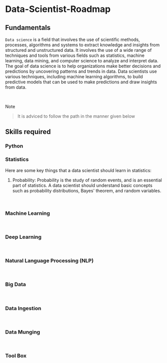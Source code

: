 # Data-Scientist-Roadmap

## Fundamentals

`Data science` is a field that involves the use of scientific methods, processes, algorithms and systems to extract knowledge and insights from structured and unstructured data. It involves the use of a wide range of techniques and tools from various fields such as statistics, machine learning, data mining, and computer science to analyze and interpret data. The goal of data science is to help organizations make better decisions and predictions by uncovering patterns and trends in data. Data scientists use various techniques, including machine learning algorithms, to build predictive models that can be used to make predictions and draw insights from data.

<br>

Note
> It is adviced to follow the path in the manner given below

## Skills required

### Python 



### Statistics

Here are some key things that a data scientist should learn in statistics:

1. Probability: Probability is the study of random events, and is an essential part of statistics. A data scientist should understand basic concepts such as probability distributions, Bayes' theorem, and random variables.

<br>

### Machine Learning
<br>

### Deep Learning
<br>

### Natural Language Processing (NLP)  
<br>

### Big Data
<br>

### Data Ingestion
<br>

### Data Munging
<br>

### Tool Box
